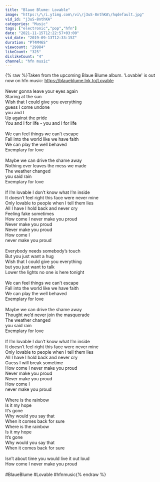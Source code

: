 ```yaml
---
title: "Blaue Blume: Lovable"
image: "https:\/\/i.ytimg.com\/vi\/j3uS-8nthKA\/hqdefault.jpg"
vid_id: "j3uS-8nthKA"
categories: "Music"
tags: ["electronic","pop","hfn"]
date: "2021-11-15T12:22:57+03:00"
vid_date: "2019-09-13T12:33:15Z"
duration: "PT4M46S"
viewcount: "29984"
likeCount: "325"
dislikeCount: "4"
channel: "hfn music"
---
```

{% raw %}Taken from the upcoming Blaue Blume album. 'Lovable' is out now on hfn music: <a rel="nofollow" target="blank" href="https://blaueblume.lnk.to/Lovable">https://blaueblume.lnk.to/Lovable</a><br /><br />Never gonna leave your eyes again<br />Staring at the sun <br />Wish that I could give you everything <br />guess I come undone<br />you and I <br />Up against the pride<br />You and I for life - you and I for life<br /><br />We can feel things we can’t escape<br />Fall into the world like we have faith <br />We can play the well behaved <br />Exemplary for love <br /><br />Maybe we can drive the shame away <br />Nothing ever leaves the mess we made <br />The weather changed <br />you said rain <br />Exemplary for love<br /><br />If I’m lovable I don’t know what I’m inside <br />It doesn’t feel right this face were never mine <br />Only lovable to people when I tell them lies <br />All I have I hold back and never cry <br />Feeling fake sometimes<br />How come I never make you proud<br />Never make you proud<br />Never make you proud <br />How come I <br />never make you proud<br /><br />Everybody needs somebody’s touch <br />But you just want a hug <br />Wish that I could give you everything <br />but you just want to talk <br />Lower the lights no one is here tonight <br /><br />We can feel things we can’t escape<br />Fall into the world like we have faith <br />We can play the well behaved <br />Exemplary for love <br /><br />Maybe we can drive the shame away <br />Thought we’d never join the masquerade<br />The weather changed <br />you said rain <br />Exemplary for love<br /><br />If I’m lovable I don’t know what I’m inside <br />It doesn’t feel right this face were never mine <br />Only lovable to people when I tell them lies <br />All I have I hold back and never cry <br />Guess I will break sometime<br />How come I never make you proud<br />Never make you proud<br />Never make you proud <br />How come I <br />never make you proud<br /><br />Where is the rainbow <br />Is it my hope <br />It’s gone <br />Why would you say that <br />When it comes back for sure <br />Where is the rainbow <br />Is it my hope <br />It’s gone <br />Why would you say that <br />When it comes back for sure <br /><br />Isn’t about time you would live it out loud<br />How come I never make you proud<br /><br />#BlaueBlume #Lovable #hfnmusic{% endraw %}
